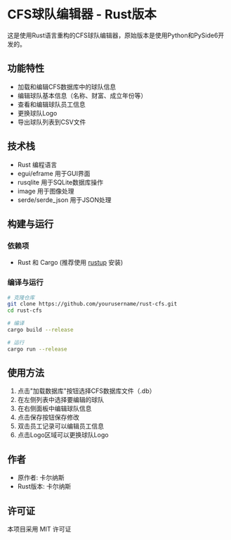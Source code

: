 # CFS球队编辑器 - Rust版本

这是使用Rust语言重构的CFS球队编辑器，原始版本是使用Python和PySide6开发的。

## 功能特性

- 加载和编辑CFS数据库中的球队信息
- 编辑球队基本信息（名称、财富、成立年份等）
- 查看和编辑球队员工信息
- 更换球队Logo
- 导出球队列表到CSV文件

## 技术栈

- Rust 编程语言
- egui/eframe 用于GUI界面
- rusqlite 用于SQLite数据库操作
- image 用于图像处理
- serde/serde_json 用于JSON处理

## 构建与运行

### 依赖项

- Rust 和 Cargo (推荐使用 [rustup](https://rustup.rs/) 安装)

### 编译与运行

```bash
# 克隆仓库
git clone https://github.com/yourusername/rust-cfs.git
cd rust-cfs

# 编译
cargo build --release

# 运行
cargo run --release
```

## 使用方法

1. 点击"加载数据库"按钮选择CFS数据库文件（.db）
2. 在左侧列表中选择要编辑的球队
3. 在右侧面板中编辑球队信息
4. 点击保存按钮保存修改
5. 双击员工记录可以编辑员工信息
6. 点击Logo区域可以更换球队Logo

## 作者

- 原作者: 卡尔纳斯
- Rust版本: 卡尔纳斯

## 许可证

本项目采用 MIT 许可证 